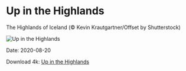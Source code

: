 # Up in the Highlands

The Highlands of Iceland (© Kevin Krautgartner/Offset by Shutterstock)

![Up in the Highlands](https://bing.com/th?id=OHR.IcelandHighlands_EN-US7904530738_UHD.jpg&rf=LaDigue_UHD.jpg&pid=hp&w=1024&h=576)

Date: 2020-08-20

Download 4k: [Up in the Highlands](https://bing.com/th?id=OHR.IcelandHighlands_EN-US7904530738_UHD.jpg&rf=LaDigue_UHD.jpg&pid=hp&w=3840&h=2160)

